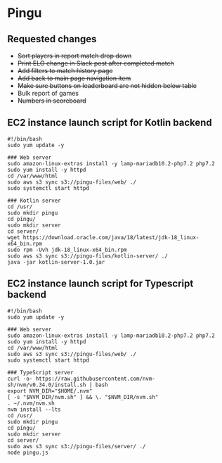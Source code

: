 # Pingu

## Requested changes

* ~~Sort players in report match drop down~~
* ~~Print ELO change in Slack post after completed match~~
* ~~Add filters to match history page~~
* ~~Add back to main page navigation item~~
* ~~Make sure buttons on leaderboard are not hidden below table~~
* Bulk report of games
* ~~Numbers in scoreboard~~


## EC2 instance launch script for Kotlin backend

```shell
#!/bin/bash
sudo yum update -y

### Web server
sudo amazon-linux-extras install -y lamp-mariadb10.2-php7.2 php7.2
sudo yum install -y httpd
cd /var/www/html
sudo aws s3 sync s3://pingu-files/web/ ./
sudo systemctl start httpd

### Kotlin server
cd /usr/
sudo mkdir pingu
cd pingu/
sudo mkdir server
cd server/
wget https://download.oracle.com/java/18/latest/jdk-18_linux-x64_bin.rpm
sudo rpm -Uvh jdk-18_linux-x64_bin.rpm
sudo aws s3 sync s3://pingu-files/kotlin-server/ ./
java -jar kotlin-server-1.0.jar
```

## EC2 instance launch script for Typescript backend

```shell
#!/bin/bash
sudo yum update -y

### Web server
sudo amazon-linux-extras install -y lamp-mariadb10.2-php7.2 php7.2
sudo yum install -y httpd
cd /var/www/html
sudo aws s3 sync s3://pingu-files/web/ ./
sudo systemctl start httpd

### TypeScript server
curl -o- https://raw.githubusercontent.com/nvm-sh/nvm/v0.34.0/install.sh | bash
export NVM_DIR="$HOME/.nvm"
[ -s "$NVM_DIR/nvm.sh" ] && \. "$NVM_DIR/nvm.sh"
. ~/.nvm/nvm.sh
nvm install --lts
cd /usr/
sudo mkdir pingu
cd pingu/
sudo mkdir server
cd server/
sudo aws s3 sync s3://pingu-files/server/ ./
node pingu.js
```
